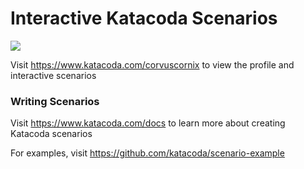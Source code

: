 # Interactive Katacoda Scenarios

[![](http://shields.katacoda.com/katacoda/corvuscornix/count.svg)](https://www.katacoda.com/corvuscornix "Get your profile on Katacoda.com")

Visit https://www.katacoda.com/corvuscornix to view the profile and interactive scenarios

### Writing Scenarios
Visit https://www.katacoda.com/docs to learn more about creating Katacoda scenarios

For examples, visit https://github.com/katacoda/scenario-example
